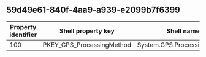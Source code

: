 ## 59d49e61-840f-4aa9-a939-e2099b7f6399

Property identifier | Shell property key | Shell name | Alias
--- | --- | --- | ---
100 | PKEY_GPS_ProcessingMethod | System.GPS.ProcessingMethod | 

